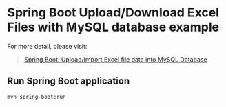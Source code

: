 # Spring Boot Upload/Download Excel Files with MySQL database example

For more detail, please visit:
> [Spring Boot: Upload/Import Excel file data into MySQL Database](https://bezkoder.com/spring-boot-upload-excel-file-database/)

## Run Spring Boot application
```
mvn spring-boot:run
```
